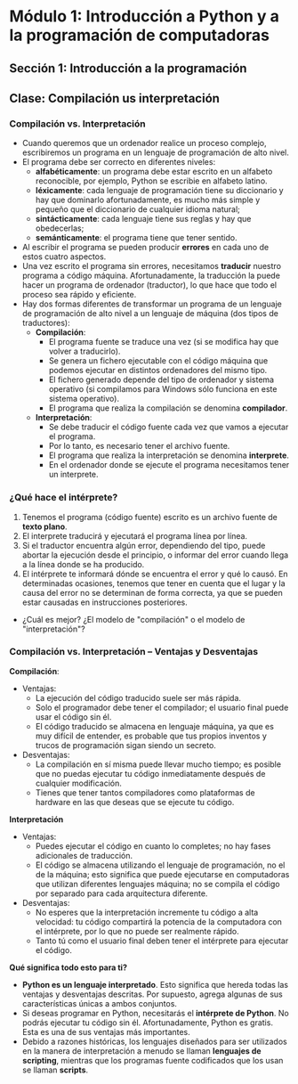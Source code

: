 # Módulo 1: Introducción a Python y a la programación de computadoras
## Sección 1: Introducción a la programación
## Clase: Compilación us interpretación

### Compilación vs. Interpretación

* Cuando queremos que un ordenador realice un proceso complejo, escribiremos un programa en un lenguaje de programación de alto nivel.
* El programa debe ser correcto en diferentes niveles:
    * **alfabéticamente**: un programa debe estar escrito en un alfabeto reconocible, por ejemplo, Python se escribie en alfabeto latino.
    * **léxicamente**: cada lenguaje de programación tiene su diccionario y hay que dominarlo afortunadamente, es mucho más simple y pequeño que el diccionario de cualquier idioma natural;
    * **sintácticamente**: cada lenguaje tiene sus reglas y hay que obedecerlas;
    * **semánticamente**:  el programa tiene que tener sentido.
* Al escribir el programa se pueden producir **errores** en cada uno de estos cuatro aspectos.
* Una vez escrito el programa sin errores, necesitamos **traducir** nuestro programa a código máquina. Afortunadamente, la traducción la puede hacer un programa de ordenador (traductor), lo que hace que todo el proceso sea rápido y eficiente. 
* Hay dos formas diferentes de transformar un programa de un lenguaje de programación de alto nivel a un lenguaje de máquina (dos tipos de traductores):
    * **Compilación**: 
        * El programa fuente se traduce una vez (si se modifica hay que volver a traducirlo). 
        * Se genera un fichero ejecutable con el código máquina que podemos ejecutar en distintos ordenadores del mismo tipo. 
        * El fichero generado depende del tipo de ordenador y sistema operativo (si compilamos para Windows sólo funciona en este sistema operativo).
        * El programa que realiza la compilación se denomina **compilador**.
    * **Interpretación**: 
        * Se debe traducir el código fuente cada vez que vamos a ejecutar el programa.
        * Por lo tanto, es necesario tener el archivo fuente.
        * El programa que realiza la interpretación se denomina **interprete**.
        * En el ordenador donde se ejecute el programa necesitamos tener un interprete.

### ¿Qué hace el intérprete?

1. Tenemos el programa (código fuente) escrito es un archivo fuente de **texto plano**.
2. El interprete traducirá y ejecutará el programa línea por línea.
3. Si el traductor encuentra algún error, dependiendo del tipo, puede abortar la ejecución desde el principio, o informar del error cuando llega a la línea donde se ha producido.
4. El intérprete te informará dónde se encuentra el error y qué lo causó. En determinadas ocasiones, tenemos que tener en cuenta que el lugar y la causa del error no se determinan de forma correcta, ya que se pueden estar causadas en instrucciones posteriores.

* ¿Cuál es mejor? ¿El modelo de "compilación" o el modelo de "interpretación"?

### Compilación vs. Interpretación – Ventajas y Desventajas

**Compilación**:
* Ventajas:
    * La ejecución del código traducido suele ser más rápida.
    * Solo el programador debe tener el compilador; el usuario final puede usar el código sin él.
    * El código traducido se almacena en lenguaje máquina, ya que es muy difícil de entender, es probable que tus propios inventos y trucos de programación sigan siendo un secreto.
* Desventajas:
    * La compilación en sí misma puede llevar mucho tiempo; es posible que no puedas ejecutar tu código inmediatamente después de cualquier modificación.
    * Tienes que tener tantos compiladores como plataformas de hardware en las que deseas que se ejecute tu código.

**Interpretación**
* Ventajas:
    * Puedes ejecutar el código en cuanto lo completes; no hay fases adicionales de traducción.
    * El código se almacena utilizando el lenguaje de programación, no el de la máquina; esto significa que puede ejecutarse en computadoras que utilizan diferentes lenguajes máquina; no se compila el código por separado para cada arquitectura diferente.
* Desventajas:
    * No esperes que la interpretación incremente tu código a alta velocidad: tu código compartirá la potencia de la computadora con el intérprete, por lo que no puede ser realmente rápido.
    * Tanto tú como el usuario final deben tener el intérprete para ejecutar el código.

**Qué significa todo esto para ti?**

* **Python es un lenguaje interpretado**. Esto significa que hereda todas las ventajas y desventajas descritas. Por supuesto, agrega algunas de sus características únicas a ambos conjuntos.
* Si deseas programar en Python, necesitarás el **intérprete de Python**. No podrás ejecutar tu código sin él. Afortunadamente, Python es gratis. Esta es una de sus ventajas más importantes.
* Debido a razones históricas, los lenguajes diseñados para ser utilizados en la manera de interpretación a menudo se llaman **lenguajes de scripting**, mientras que los programas fuente codificados que los usan se llaman **scripts**.